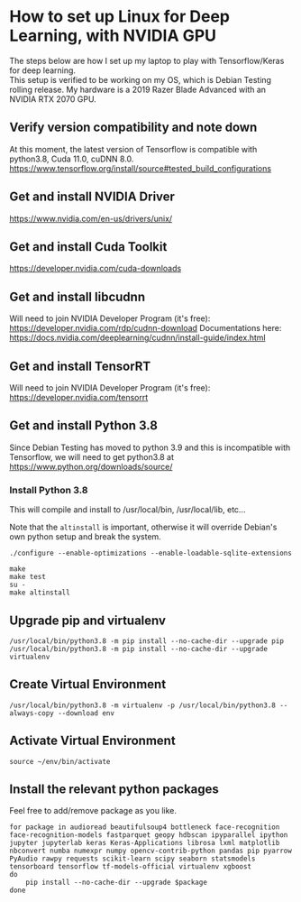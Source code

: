 # How to set up Linux for Deep Learning, with NVIDIA GPU
The steps below are how I set up my laptop to play with Tensorflow/Keras for deep learning.  
This setup is verified to be working on my OS, which is Debian Testing rolling release.
My hardware is a 2019 Razer Blade Advanced with an NVIDIA RTX 2070 GPU.

## Verify version compatibility and note down
At this moment, the latest version of Tensorflow is compatible with python3.8, Cuda 11.0, cuDNN 8.0.
https://www.tensorflow.org/install/source#tested_build_configurations

## Get and install NVIDIA Driver
https://www.nvidia.com/en-us/drivers/unix/

## Get and install Cuda Toolkit
https://developer.nvidia.com/cuda-downloads

## Get and install libcudnn
Will need to join NVIDIA Developer Program (it's free): https://developer.nvidia.com/rdp/cudnn-download
Documentations here: https://docs.nvidia.com/deeplearning/cudnn/install-guide/index.html

## Get and install TensorRT
Will need to join NVIDIA Developer Program (it's free): https://developer.nvidia.com/tensorrt

## Get and install Python 3.8
Since Debian Testing has moved to python 3.9 and this is incompatible with Tensorflow, we will need to get python3.8 at https://www.python.org/downloads/source/

### Install Python 3.8
This will compile and install to /usr/local/bin, /usr/local/lib, etc...

Note that the `altinstall` is important, otherwise it will override Debian's own python setup and break the system.

```shell
./configure --enable-optimizations --enable-loadable-sqlite-extensions 

make
make test
su -
make altinstall 
```

## Upgrade pip and virtualenv
```shell
/usr/local/bin/python3.8 -m pip install --no-cache-dir --upgrade pip
/usr/local/bin/python3.8 -m pip install --no-cache-dir --upgrade virtualenv
```

## Create Virtual Environment
```shell
/usr/local/bin/python3.8 -m virtualenv -p /usr/local/bin/python3.8 --always-copy --download env
```

## Activate Virtual Environment
```shell
source ~/env/bin/activate
```

## Install the relevant python packages
Feel free to add/remove package as you like.

```shell
for package in audioread beautifulsoup4 bottleneck face-recognition face-recognition-models fastparquet geopy hdbscan ipyparallel ipython jupyter jupyterlab keras Keras-Applications librosa lxml matplotlib nbconvert numba numexpr numpy opencv-contrib-python pandas pip pyarrow PyAudio rawpy requests scikit-learn scipy seaborn statsmodels tensorboard tensorflow tf-models-official virtualenv xgboost
do
    pip install --no-cache-dir --upgrade $package
done
```
